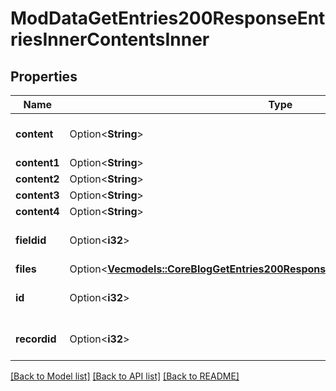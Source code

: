 # ModDataGetEntries200ResponseEntriesInnerContentsInner

## Properties

Name | Type | Description | Notes
------------ | ------------- | ------------- | -------------
**content** | Option<**String**> | Contents. | [optional][default to null]
**content1** | Option<**String**> | Contents. | [optional]
**content2** | Option<**String**> | Contents. | [optional]
**content3** | Option<**String**> | Contents. | [optional]
**content4** | Option<**String**> | Contents. | [optional]
**fieldid** | Option<**i32**> | The field type of the content. | [optional][default to 0]
**files** | Option<[**Vec<models::CoreBlogGetEntries200ResponseEntriesInnerSummaryfilesInner>**](core_blog_get_entries_200_response_entries_inner_summaryfiles_inner.md)> |  | [optional]
**id** | Option<**i32**> | Content id. | [optional][default to null]
**recordid** | Option<**i32**> | The record this content belongs to. | [optional][default to 0]

[[Back to Model list]](../README.md#documentation-for-models) [[Back to API list]](../README.md#documentation-for-api-endpoints) [[Back to README]](../README.md)


